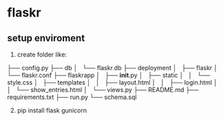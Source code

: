 # flaskr

## setup enviroment
1. create folder like:

├── config.py
├── db
│   └── flaskr.db
├── deployment
│   ├── flaskr
│   └── flaskr.conf
├── flaskrapp
│   ├── __init__.py
│   ├── static
│   │   └── style.css
│   ├── templates
│   │   ├── layout.html
│   │   ├── login.html
│   │   └── show_entries.html
│   └── views.py
├── README.md
├── requirements.txt
├── run.py
└── schema.sql


2. pip install flask gunicorn


